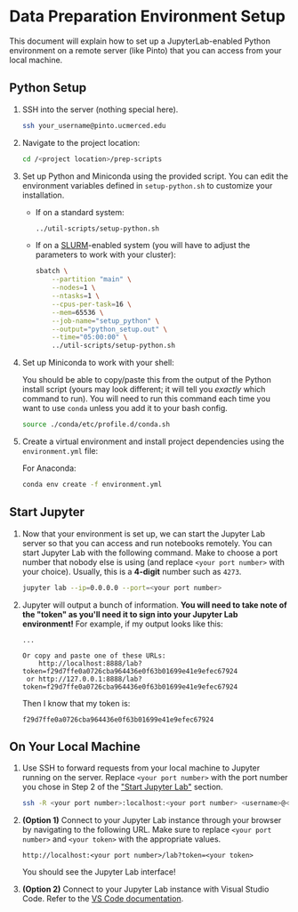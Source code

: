 # Data Preparation Environment Setup

This document will explain how to set up a JupyterLab-enabled Python environment on a remote server (like Pinto) that you can access from your local machine.

## Python Setup

1. SSH into the server (nothing special here).

    ```bash
    ssh your_username@pinto.ucmerced.edu
    ```

2. Navigate to the project location:

    ```bash
    cd /<project location>/prep-scripts
    ```

5. Set up Python and Miniconda using the provided script. You can edit the environment variables defined in `setup-python.sh` to customize your installation.

    - If on a standard system:

        ```bash
        ../util-scripts/setup-python.sh
        ```

    - If on a [SLURM](https://slurm.schedmd.com/documentation.html)-enabled system (you will have to adjust the parameters to work with your cluster):

        ```bash
        sbatch \
            --partition "main" \
            --nodes=1 \
            --ntasks=1 \
            --cpus-per-task=16 \
            --mem=65536 \
            --job-name="setup_python" \
            --output="python_setup.out" \
            --time="05:00:00" \
            ../util-scripts/setup-python.sh
        ```

6. Set up Miniconda to work with your shell:

    You should be able to copy/paste this from the output of the Python install script (yours may look different; it will tell you *exactly* which command to run). You will need to run this command each time you want to use `conda` unless you add it to your bash config.

    ```bash
    source ./conda/etc/profile.d/conda.sh
    ```

7. Create a virtual environment and install project dependencies using the `environment.yml` file:

    For Anaconda:
    ```bash
    conda env create -f environment.yml
    ```

## Start Jupyter

1. Now that your environment is set up, we can start the Jupyter Lab server so that you can access and run notebooks remotely. You can start Jupyter Lab with the following command. Make to choose a port number that nobody else is using (and replace `<your port number>` with your choice). Usually, this is a **4-digit** number such as `4273`.

    ```bash
    jupyter lab --ip=0.0.0.0 --port=<your port number>
    ```

2. Jupyter will output a bunch of information. **You will need to take note of the "token" as you'll need it to sign into your Jupyter Lab environment!** For example, if my output looks like this:

    ```log
    ...

    Or copy and paste one of these URLs:
        http://localhost:8888/lab?token=f29d7ffe0a0726cba964436e0f63b01699e41e9efec67924
     or http://127.0.0.1:8888/lab?token=f29d7ffe0a0726cba964436e0f63b01699e41e9efec67924
    ```

    Then I know that my token is:

    ```log
    f29d7ffe0a0726cba964436e0f63b01699e41e9efec67924
    ```

## On Your Local Machine

1. Use SSH to forward requests from your local machine to Jupyter running on the server. Replace `<your port number>` with the port number you chose in Step 2 of the ["Start Jupyter Lab"](#start-jupyter-lab) section.

    ```bash
    ssh -R <your port number>:localhost:<your port number> <username>@<server hostname>
    ```

2. **(Option 1)** Connect to your Jupyter Lab instance through your browser by navigating to the following URL. Make sure to replace `<your port number>` and `<your token>` with the appropriate values.

    ```text
    http://localhost:<your port number>/lab?token=<your token>
    ```

    You should see the Jupyter Lab interface!

3. **(Option 2)** Connect to your Jupyter Lab instance with Visual Studio Code. Refer to the [VS Code documentation](https://code.visualstudio.com/docs/datascience/jupyter-notebooks#_connect-to-a-remote-jupyter-server).
